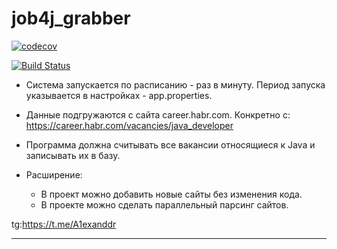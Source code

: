 job4j_grabber
===
[![codecov](https://codecov.io/gh/AMakutsevi4/job4j_grabber/branch/main/graph/badge.svg?token=Erx9afAve4)](https://codecov.io/gh/AMakutsevi4/job4j_grabber)

[![Build Status](https://app.travis-ci.com/AMakutsevi4/job4j_grabber.svg?branch=main)](https://app.travis-ci.com/AMakutsevi4/job4j_grabber)

* Система запускается по расписанию - раз в минуту.  Период запуска указывается в настройках - app.properties.


* Данные подгружаются с сайта career.habr.com. Конкретно с:
  https://career.habr.com/vacancies/java_developer

* Программа должна считывать все вакансии относящиеся к Java и записывать их в базу.

* Расширение:
    - В проект можно добавить новые сайты без изменения кода.
    - В проекте можно сделать параллельный парсинг сайтов.
  
tg:https://t.me/A1exanddr
***